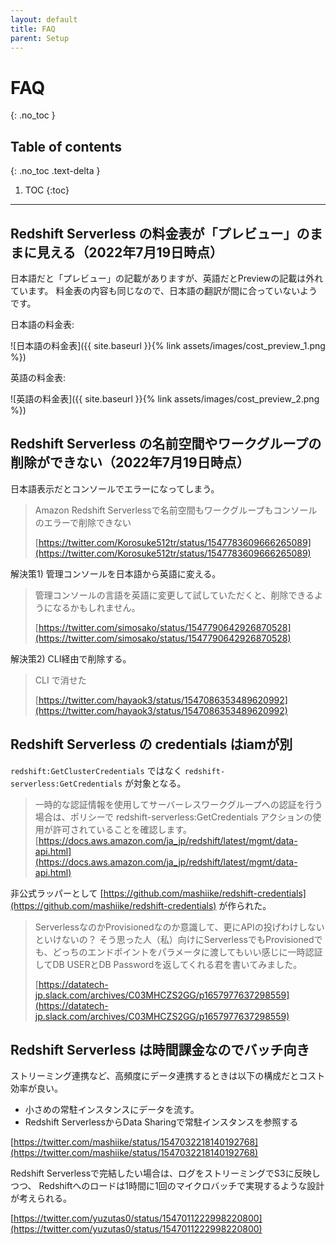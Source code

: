 ```yaml
---
layout: default
title: FAQ
parent: Setup
---
```


# FAQ
{: .no_toc }

## Table of contents
{: .no_toc .text-delta }

1. TOC
{:toc}

---

## Redshift Serverless の料金表が「プレビュー」のままに見える（2022年7月19日時点）

日本語だと「プレビュー」の記載がありますが、英語だとPreviewの記載は外れています。
料金表の内容も同じなので、日本語の翻訳が間に合っていないようです。


日本語の料金表:

![日本語の料金表]({{ site.baseurl }}{% link assets/images/cost_preview_1.png %})

英語の料金表:

![英語の料金表]({{ site.baseurl }}{% link assets/images/cost_preview_2.png %})


## Redshift Serverless の名前空間やワークグループの削除ができない（2022年7月19日時点）

日本語表示だとコンソールでエラーになってしまう。

> Amazon Redshift Serverlessで名前空間もワークグループもコンソールのエラーで削除できない
> 
> [https://twitter.com/Korosuke512tr/status/1547783609666265089](https://twitter.com/Korosuke512tr/status/1547783609666265089)

解決策1) 管理コンソールを日本語から英語に変える。

> 管理コンソールの言語を英語に変更して試していただくと、削除できるようになるかもしれません。
> 
> [https://twitter.com/simosako/status/1547790642926870528](https://twitter.com/simosako/status/1547790642926870528)

解決策2) CLI経由で削除する。

> CLI で消せた
> 
> [https://twitter.com/hayaok3/status/1547086353489620992](https://twitter.com/hayaok3/status/1547086353489620992)

## Redshift Serverless の credentials はiamが別

`redshift:GetClusterCredentials` ではなく `redshift-serverless:GetCredentials` が対象となる。

> 一時的な認証情報を使用してサーバーレスワークグループへの認証を行う場合は、ポリシーで redshift-serverless:GetCredentials アクションの使用が許可されていることを確認します。
> [https://docs.aws.amazon.com/ja_jp/redshift/latest/mgmt/data-api.html](https://docs.aws.amazon.com/ja_jp/redshift/latest/mgmt/data-api.html)


非公式ラッパーとして [https://github.com/mashiike/redshift-credentials](https://github.com/mashiike/redshift-credentials) が作られた。

> ServerlessなのかProvisionedなのか意識して、更にAPIの投げわけしないといけないの？
> そう思った人（私）向けにServerlessでもProvisionedでも、どっちのエンドポイントをパラメータに渡してもいい感じに一時認証してDB USERとDB Passwordを返してくれる君を書いてみました。
> 
> [https://datatech-jp.slack.com/archives/C03MHCZS2GG/p1657977637298559](https://datatech-jp.slack.com/archives/C03MHCZS2GG/p1657977637298559)


## Redshift Serverless は時間課金なのでバッチ向き

ストリーミング連携など、高頻度にデータ連携するときは以下の構成だとコスト効率が良い。

- 小さめの常駐インスタンスにデータを流す。
- Redshift ServerlessからData Sharingで常駐インスタンスを参照する

[https://twitter.com/mashiike/status/1547032218140192768](https://twitter.com/mashiike/status/1547032218140192768)

Redshift Serverlessで完結したい場合は、ログをストリーミングでS3に反映しつつ、
Redshiftへのロードは1時間に1回のマイクロバッチで実現するような設計が考えられる。

[https://twitter.com/yuzutas0/status/1547011222998220800](https://twitter.com/yuzutas0/status/1547011222998220800)
